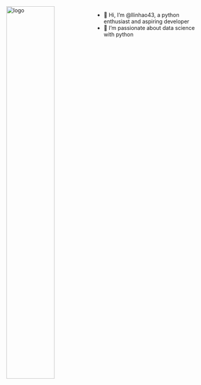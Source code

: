 <img src="https://github-readme-stats.vercel.app/api?username=llinhao43&show_icons=false&theme=black&count_private=true" alt="logo" align="left" width="50%" />

- 👋 Hi, I’m @llinhao43, a python enthusiast and aspiring developer 
- 👀 I’m passionate about data science with python 
